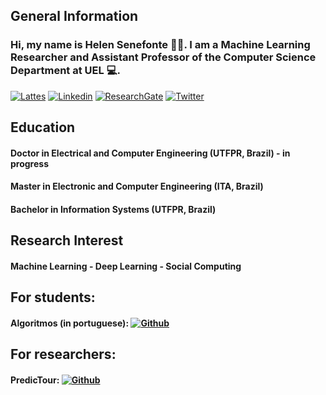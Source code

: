 ## General Information
### Hi, my name is Helen Senefonte 👩‍🏫. I am a Machine Learning Researcher and Assistant Professor of the Computer Science Department at UEL 💻. 
[![Lattes](https://img.shields.io/static/v1?label=Curriculum&message=Lattes&color=pink)](http://buscatextual.cnpq.br/buscatextual/visualizacv.do?id=K4139000P0&idiomaExibicao=2)
[![Linkedin](https://img.shields.io/badge/LinkedIn-0077B5?style=flat&logo=linkedin&logoColor=white)](https://www.linkedin.com/in/helen-mattos-senefonte-87628443/)
[![ResearchGate](https://img.shields.io/static/v1?label=Research&message=Gate&color=<COLOR>)](https://www.researchgate.net/profile/Helen_Senefonte) 
[![Twitter](https://img.shields.io/badge/Twitter-1DA1F2?style=flat&logo=twitter&logoColor=white)](https://https://twitter.com/HSenefonte) 

## Education
#### Doctor in Electrical and Computer Engineering (UTFPR, Brazil) - in progress
#### Master in Electronic and Computer Engineering (ITA, Brazil)
#### Bachelor in Information Systems (UTFPR, Brazil)

## Research Interest
#### Machine Learning - Deep Learning - Social Computing

## For students:
#### Algoritmos (in portuguese): [![Github](https://img.shields.io/badge/GitHub-100000?style=flat-square&logo=github&logoColor=white)](https://github.com/helen-senefonte/1COP005-Algoritmos) 

## For researchers:
#### PredicTour: [![Github](https://img.shields.io/badge/GitHub-100000?style=flat-square&logo=github&logoColor=white)](https://github.com/helen-senefonte/PredicTour) 
